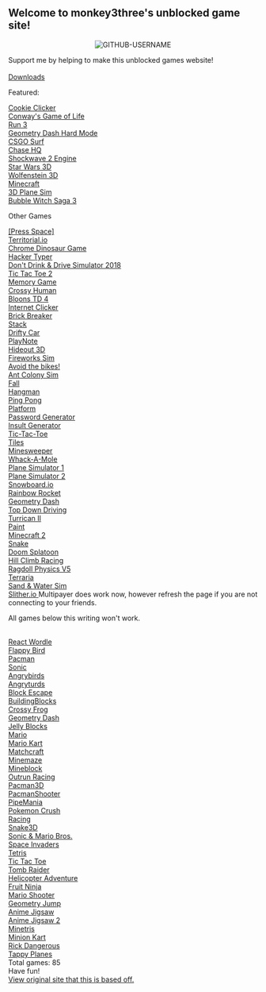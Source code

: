 ## Welcome to monkey3three's unblocked game site!
<p align="center"> <img src="https://komarev.com/ghpvc/?username=GITHUB-USERNAME&label=Site%20views&color=ce9927&style=flat" alt="GITHUB-USERNAME" /> </p>
<p>Support me by helping to make this unblocked games website!
<br>
<br>
<a href="/unblocked88.github.io/downloads.html">  Downloads </a>
<br>
<p>Featured:<p>
<a href="/unblocked88.github.io/games/cookieclicker-gh-pages/cookie.html">  Cookie Clicker </a>
<br>
<a href="/unblocked88.github.io/games/Life.htm">  Conway's Game of Life </a>
<br>
<a href="/unblocked88.github.io/games/run3.html">  Run 3 </a>
<br>
<a href="/unblocked88.github.io/games/geounbroken.html">  Geometry Dash Hard Mode </a>
<br>
<a href="/unblocked88.github.io/games/surf.html">  CSGO Surf </a>
<br>
<a href="/unblocked88.github.io/games/Chase HQ.html">  Chase HQ </a>
<br>
<a href="/unblocked88.github.io/games/shockwave2-overhaul-exp2f.html">  Shockwave 2 Engine </a>
<br>
<a href="/unblocked88.github.io/games/3D Star Wars 0.9.html">  Star Wars 3D </a>
<br>
<a href="/unblocked88.github.io/games/wolf-i.html">  Wolfenstein 3D </a>
<br>
<a href="/unblocked88.github.io/games/Minecraft V6.html">  Minecraft </a>
<br>
<a href="/unblocked88.github.io/games/3D Plane Game v2.html">  3D Plane Sim </a>
<br>
<a href="/unblocked88.github.io/games/Bubble Scratch v0 (1).html">  Bubble Witch Saga 3 </a>
<br>
<p>Other Games<p>
<a href="/unblocked88.github.io/games/spacepress.html">  [Press Space] </a>
<br>
<a href="/unblocked88.github.io/games/territorial-io.html">  Territorial.io </a>
<br>
<a href="/unblocked88.github.io/games/dino/dinomaster/original/404.html">  Chrome Dinosaur Game </a>
<br>
<a href="/unblocked88.github.io/games/Hacker Typer.html">  Hacker Typer </a>
<br>
<a href="/unblocked88.github.io/games/Dont Drink and Drive sim 2018.html">  Don't Drink & Drive Simulator 2018 </a>
<br>
<a href="/unblocked88.github.io/games/tttjs/ttt.html">  Tic Tac Toe 2 </a>
<br>
<a href="/unblocked88.github.io/games/Memory-Game/Memory-Game-master/Memory Game/index.html">  Memory Game </a>
<br>
<a href="/unblocked88.github.io/games/Classic-Arcade-Game-master/Classic-Arcade-Game-master/Classic Arcade Game/index.html">  Crossy Human </a>
<br>
<a href="/unblocked88.github.io/games/bloons td 4.html">  Bloons TD 4 </a>
<br>
<a href="/unblocked88.github.io/games/internetclicker.html">  Internet Clicker </a>
<br>
<a href="/unblocked88.github.io/games/brick-breaker.html">  Brick Breaker </a>
<br>
<a href="/unblocked88.github.io/games/stack.html">  Stack </a>
<br>
<a href="/unblocked88.github.io/games/drifty car.html">  Drifty Car </a>
<br>
<a href="/unblocked88.github.io/games/PlayNote v0.html">  PlayNote </a>
<br>
<a href="/unblocked88.github.io/games/Hideout 3D.html">  Hideout 3D </a>
<br>
<a href="/unblocked88.github.io/games/adjustable-fireworks.html">  Fireworks Sim
<br>
<a href="/unblocked88.github.io/games/avoid-the-bikes.html">  Avoid the bikes! </a>
<br>
<a href="/unblocked88.github.io/games/ant_colony.html">  Ant Colony Sim </a>
<br>
<a href="/unblocked88.github.io/games/fall_game.html">  Fall </a>
<br>
<a href="/unblocked88.github.io/hangman.html">  Hangman </a>
<br>
<a href="/unblocked88.github.io/games/ping-pong.html">  Ping Pong </a>
<br>
<a href="/unblocked88.github.io/games/platform.html">  Platform </a>
<br>
<a href="/unblocked88.github.io/games/randomPassword.html">  Password Generator </a>
<br>
<a href="/unblocked88.github.io/games/strange_insults.html">  Insult Generator </a>
<br>
<a href="/unblocked88.github.io/games/tic-tac-toe.html">  Tic-Tac-Toe </a>
<br>
<a href="/unblocked88.github.io/games/games/tiles.html">  Tiles </a>
<br>
<a href="/unblocked88.github.io/games/webmine.html">  Minesweeper </a>
<br>
<a href="/unblocked88.github.io/games/whack-a-mole.html">  Whack-A-Mole </a>
<br>
<a href="/unblocked88.github.io/games/3D Plane sim v1.html">  Plane Simulator 1 </a>
<br>
<a href="/unblocked88.github.io/games/3d Plane Sim.html">  Plane Simulator 2 </a>
<br>
<a href="/unblocked88.github.io/games/Snowboard Physics Test v0.html">  Snowboard.io </a>
<br>
<a href="/unblocked88.github.io/games/Rainbow Rocket v0.html">  Rainbow Rocket </a>
<br>
<a href="/unblocked88.github.io/games/Geometry Dash v1.html">  Geometry Dash </a>
<br>
<a href="/unblocked88.github.io/games/Top Down 3D City Experiment v1.html">  Top Down Driving </a>
<br>
<a href="/unblocked88.github.io/games/Turrican II.html">  Turrican II  </a>
<br>
<a href="/unblocked88.github.io/games/Paint Extended Starter Project.html">  Paint </a>
<br>
<a href="/unblocked88.github.io/games/Minecraft 3D.html">  Minecraft 2 </a>
<br>
<a href="/unblocked88.github.io/games/snake.html"> Snake </a>
<br>
<a href="/unblocked88.github.io/games/Doom Splatoon V5.html"> Doom Splatoon </a>
<br>
<a href="/unblocked88.github.io/games/Hill Climb Racing v1.html"> Hill Climb Racing </a>
<br>
<a href="/unblocked88.github.io/games/Ragdoll Physics v5.html"> Ragdoll Physics V5 </a>
<br>
<a href="/unblocked88.github.io/games/terraria.html">  Terraria </a>
<br>
<a href="/unblocked88.github.io/games/sandandwater.html">  Sand & Water Sim </a>
<br>
<a href="/unblocked88.github.io/games/slither.io v1 (1).html">  Slither.io </a> Multipayer does work now, however refresh the page if you are not connecting to your friends.
<br>
<p>All games below this writing won't work.<p>
<br>
<a href="/unblocked88.github.io/games/wordle.html">  React Wordle </a>
<br>
<a href="/unblocked88.github.io/games/flappybird.html">  Flappy Bird </a>
<br>
<a href="/unblocked88.github.io/games/pacman2.html">  Pacman </a>
<br>
<a href="/unblocked88.github.io/games/sonic.html">  Sonic </a>
<br>
<a href="/unblocked88.github.io/games/angrybirds.html">  Angrybirds </a>
<br>
<a href="/unblocked88.github.io/games/angryturds.html">  Angryturds </a>
<br>
<a href="/unblocked88.github.io/games/blockescape.html">  Block Escape </a>
<br>
<a href="/unblocked88.github.io/games/buildingblocks.html">  BuildingBlocks </a>
<br>
<a href="/unblocked88.github.io/games/crossyfrog.html">  Crossy Frog </a>
<br>
<a href="/unblocked88.github.io/games/geodash.html">  Geometry Dash </a>
<br>
<a href="/unblocked88.github.io/games/jellyblocks.html">  Jelly Blocks </a>
<br>
<a href="/unblocked88.github.io/games/mario.html">  Mario </a>
<br>
<a href="/unblocked88.github.io/games/mariokart.html">  Mario Kart </a>
<br>
<a href="/unblocked88.github.io/games/matchcraft.html">  Matchcraft </a>
<br>
<a href="/unblocked88.github.io/games/mcmaze.html">  Minemaze </a>
<br>
<a href="/unblocked88.github.io/games/mineblock.html">  Mineblock </a>
<br>
<a href="/unblocked88.github.io/games/outrun.html">  Outrun Racing </a>
<br>
<a href="/unblocked88.github.io/games/outrun.html">  Pacman3D </a>
<br>
<a href="/unblocked88.github.io/games/pacmanfps.html">  PacmanShooter </a>
<br>
<a href="/unblocked88.github.io/games/pipemania.html">  PipeMania </a>
<br>
<a href="/unblocked88.github.io/games/pokemoncrush.html">  Pokemon Crush </a>
<br>
<a href="/unblocked88.github.io/games/racing.html">  Racing </a>
<br>
<a href="/unblocked88.github.io/games/snake3d.html">  Snake3D </a>
<br>
<a href="/unblocked88.github.io/games/sonicmario.html">  Sonic & Mario Bros. </a>
<br>
<a href="/unblocked88.github.io/games/spaceinvaders.html">  Space Invaders </a>
<br>
<a href="/unblocked88.github.io/games/tetris2.html">  Tetris </a>
<br>
<a href="/unblocked88.github.io/games/tictactoe.html">  Tic Tac Toe </a>
<br>
<a href="/unblocked88.github.io/games/tombraider.html">  Tomb Raider </a>
<br>
<a href="/unblocked88.github.io/games/heli.html">  Helicopter Adventure </a>
 <br>
<a href="/unblocked88.github.io/games/fruitninja.html">  Fruit Ninja </a>
 <br>
<a href="/unblocked88.github.io/games/mariofps.html">  Mario Shooter </a>
 <br>
<a href="/unblocked88.github.io/games/geojump.html">  Geometry Jump </a>
 <br>
<a href="/unblocked88.github.io/games/jig1.html">  Anime Jigsaw </a>
 <br>
<a href="/unblocked88.github.io/games/jig2.html">  Anime Jigsaw 2 </a>
 <br>
<a href="/unblocked88.github.io/games/mctetris.html">  Minetris </a>
 <br>
<a href="/unblocked88.github.io/games/mk.html">  Minion Kart </a>
 <br>
<a href="/unblocked88.github.io/games/rick.html">  Rick Dangerous </a>
 <br>
<a href="/unblocked88.github.io/games/tp.html">  Tappy Planes </a>
<br>
 Total games: 85
 <br>
 Have fun!
 <br>
<a href="https://www.unblocked88.ml" class="btn btn-github"><span class="icon"></span>View original site that this is based off.</a>
</section>
        


